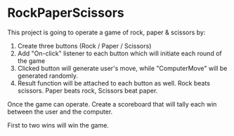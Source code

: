 # RockPaperScissors

This project is going to operate a game of rock, paper & scissors by:

  1. Create three buttons (Rock / Paper / Scissors)
  2. Add "On-click" listener to each button which will initiate each round of the game
  3. Clicked button will generate user's move, while "ComputerMove" will be generated randomly.
  4. Result function will be attached to each button as well. Rock beats scissors. Paper beats rock, Scissors beat paper.

Once the game can operate. Create a scoreboard that will tally each win between the user and the computer.

First to two wins will win the game.
